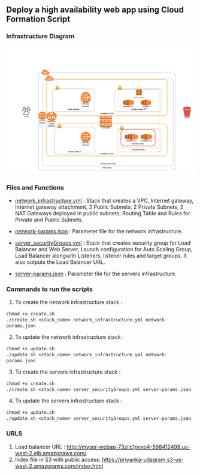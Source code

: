 ## Deploy a high availability web app using Cloud Formation Script

### Infrastructure Diagram

<img src="Infrastructure Diagram.png"/>

### Files and Functions

- <a href="network_infrastructure.yml">network_infrastructure.yml</a> : Stack that creates a VPC, Internet gateway, Internet gateway attachment, 2 Public Subnets, 2 Private Subnets, 2 NAT Gateways deployed in public subnets, Routing Table and Rules for Private and Public Subnets. 

- <a href="network-params.json">network-params.json</a> : Parameter file for the network infrastructure.

- <a href="server_securityGroups.yml">server_securityGroups.yml</a> : Stack that creates security group for Load Balancer and Web Server, Launch configuration for Auto Scaling Group, Load Balancer alongwith Listeners, listener rules and target groups. It also outputs the Load Balancer URL. 

- <a href="server-params.json">server-params.json</a> : Parameter file for the servers infrastructure.

### Commands to run the scripts

1. To create the network infrastructure stack :

```
chmod +x create.sh
./create.sh <stack_name> network_infrastructure.yml network-params.json
```
2. To update the network infrastructure stack :

```
chmod +x update.sh
./update.sh <stack_name> network_infrastructure.yml network-params.json
```
3. To create the servers infrastructure stack :

```
chmod +x create.sh
./create.sh <stack_name> server_securityGroups.yml server-params.json
```

4. To update the servers infrastructure stack :
```
chmod +x update.sh
./update.sh <stack_name> server_securityGroups.yml server-params.json
```


### URLS

1. Load balancer URL : http://myser-webap-73zilc1pvvo4-598412498.us-west-2.elb.amazonaws.com/
2. Index file in S3 with public access: https://priyanka-udagram.s3-us-west-2.amazonaws.com/index.html


